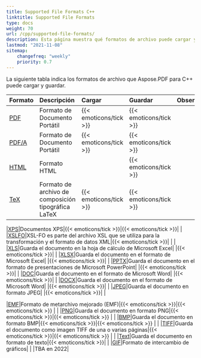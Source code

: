 ```yaml
---
title: Supported File Formats C++
linktitle: Supported File Formats
type: docs
weight: 70
url: /cpp/supported-file-formats/
description: Esta página muestra qué formatos de archivo puede cargar y guardar Aspose.PDF para C++.
lastmod: "2021-11-08"
sitemap:
    changefreq: "weekly"
    priority: 0.7
---
```


La siguiente tabla indica los formatos de archivo que Aspose.PDF para C++ puede cargar y guardar.

|**Formato**|**Descripción**|**Cargar**|**Guardar**|**Observaciones**|
| :- | :- | :- | :- | :- |
|[PDF](https://docs.fileformat.com/pdf/)|Formato de Documento Portátil|{{< emoticons/tick >}}|{{< emoticons/tick >}} | |
|[PDF/A](https://docs.fileformat.com/pdf/a/)|Formato de Documento Portátil|{{< emoticons/tick >}}|{{< emoticons/tick >}} | |
|[HTML](https://docs.fileformat.com/web/html/)|Formato HTML| |{{< emoticons/tick >}}| |
|[TeX](https://docs.fileformat.com/page-description-language/tex/)|Formato de archivo de composición tipográfica LaTeX|{{< emoticons/tick >}}|{{< emoticons/tick >}}| |

|[XPS](https://docs.fileformat.com/page-description-language/xps/)|Documentos XPS|{{< emoticons/tick >}}|{{< emoticons/tick >}}| |
|[XSLFO](https://docs.fileformat.com/page-description-language/xslfo/)|XSL-FO es parte del archivo XSL que se utiliza para la transformación y el formato de datos XML|{{< emoticons/tick >}}| | |
|[XLS](https://docs.fileformat.com/spreadsheet/xls/)|Guarda el documento en la hoja de cálculo de Microsoft Excel| |{{< emoticons/tick >}}| |
|[XLSX](https://docs.fileformat.com/spreadsheet/xlsx/)|Guarda el documento en el formato de Microsoft Excel| |{{< emoticons/tick >}}| |
|[PPTX](https://docs.fileformat.com/presentation/pptx/)|Guarda el documento en el formato de presentaciones de Microsoft PowerPoint| |{{< emoticons/tick >}}| |
|[DOC](https://docs.fileformat.com/word-processing/doc/)|Guarda el documento en el formato de Microsoft Word| |{{< emoticons/tick >}}| |
|[DOCX](https://docs.fileformat.com/word-processing/docx/)|Guarda el documento en el formato de Microsoft Word| |{{< emoticons/tick >}}| |
|[JPEG](https://docs.fileformat.com/image/jpeg/)|Guarda el documento en formato JPEG| |{{< emoticons/tick >}}| |

|[EMF](https://docs.fileformat.com/image/emf/)|Formato de metarchivo mejorado (EMF)|{{< emoticons/tick >}}|{{< emoticons/tick >}} | |
|[PNG](https://docs.fileformat.com/image/png/)|Guarda el documento en formato PNG|{{< emoticons/tick >}}|{{< emoticons/tick >}} | |
|[BMP](https://docs.fileformat.com/image/bmp/)|Guarda el documento en formato BMP|{{< emoticons/tick >}}|{{< emoticons/tick >}} | |
|[TIFF](https://docs.fileformat.com/image/tiff/)|Guarda el documento como imagen TIFF de una o varias páginas|{{< emoticons/tick >}}|{{< emoticons/tick >}} | |
|[Text](https://docs.fileformat.com/word-processing/txt/)|Guarda el documento en formato de texto|{{< emoticons/tick >}}| |
|[GIF](https://docs.fileformat.com/image/gif/)|Formato de intercambio de gráficos| | |TBA en 2022|